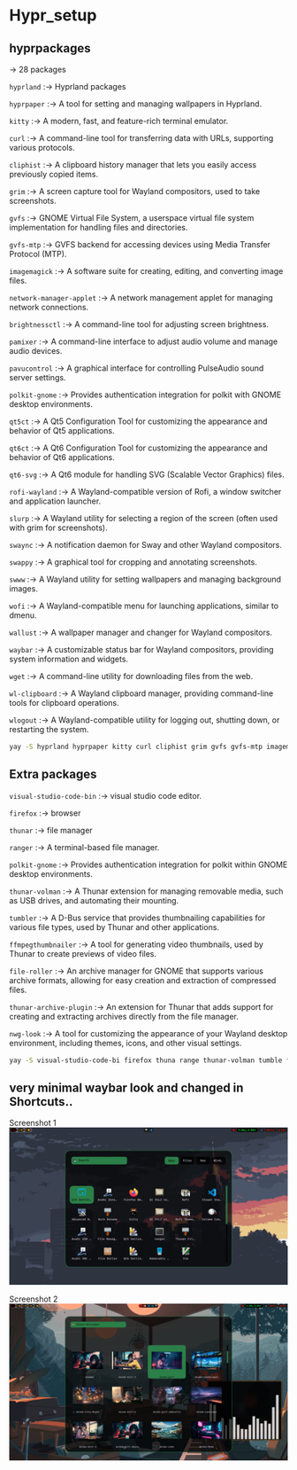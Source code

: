 # Hypr_setup


<h2>hyprpackages</h2>
-> 28 packages

``hyprland`` :-> Hyprland packages

``hyprpaper`` :-> A tool for setting and managing wallpapers in Hyprland.

``kitty`` :-> A modern, fast, and feature-rich terminal emulator.

``curl`` :-> A command-line tool for transferring data with URLs, supporting various protocols.

``cliphist`` :-> A clipboard history manager that lets you easily access previously copied items.

``grim`` :-> A screen capture tool for Wayland compositors, used to take screenshots.

``gvfs`` :-> GNOME Virtual File System, a userspace virtual file system implementation for handling files and directories.

``gvfs-mtp`` :-> GVFS backend for accessing devices using Media Transfer Protocol (MTP).

``imagemagick`` :-> A software suite for creating, editing, and converting image files.

``network-manager-applet`` :-> A network management applet for managing network connections.

``brightnessctl`` :-> A command-line tool for adjusting screen brightness.

``pamixer`` :-> A command-line interface to adjust audio volume and manage audio devices.

``pavucontrol`` :-> A graphical interface for controlling PulseAudio sound server settings.

``polkit-gnome`` :-> Provides authentication integration for polkit with GNOME desktop environments.

``qt5ct`` :-> A Qt5 Configuration Tool for customizing the appearance and behavior of Qt5 applications.

``qt6ct`` :-> A Qt6 Configuration Tool for customizing the appearance and behavior of Qt6 applications.

``qt6-svg`` :-> A Qt6 module for handling SVG (Scalable Vector Graphics) files.

``rofi-wayland`` :-> A Wayland-compatible version of Rofi, a window switcher and application launcher.

``slurp`` :-> A Wayland utility for selecting a region of the screen (often used with grim for screenshots).

``swaync`` :-> A notification daemon for Sway and other Wayland compositors.

``swappy`` :-> A graphical tool for cropping and annotating screenshots.

``swww`` :-> A Wayland utility for setting wallpapers and managing background images.

``wofi`` :-> A Wayland-compatible menu for launching applications, similar to dmenu.

``wallust`` :-> A wallpaper manager and changer for Wayland compositors.

``waybar`` :-> A customizable status bar for Wayland compositors, providing system information and widgets.

``wget`` :-> A command-line utility for downloading files from the web.

``wl-clipboard`` :-> A Wayland clipboard manager, providing command-line tools for clipboard operations.

``wlogout`` :-> A Wayland-compatible utility for logging out, shutting down, or restarting the system.


```bash
yay -S hyprland hyprpaper kitty curl cliphist grim gvfs gvfs-mtp imagemagick network-manager-applet brightnessctl pamixer pavucontrol polkit-gnome qt5ct qt6ct qt6-svg rofi-wayland slurp swaync swappy swww wofi wallust waybar wget wl-clipboard wlogout
```

<h2>Extra packages</h2>

``visual-studio-code-bin`` :-> visual studio code editor.

``firefox`` :-> browser

``thunar`` :-> file manager

``ranger`` :-> A terminal-based file manager.

``polkit-gnome`` :-> Provides authentication integration for polkit within 
GNOME desktop environments.

``thunar-volman`` :-> A Thunar extension for managing removable media, such 
as USB drives, and automating their mounting.

``tumbler`` :-> A D-Bus service that provides thumbnailing capabilities for 
various file types, used by Thunar and other applications.

``ffmpegthumbnailer`` :-> A tool for generating video thumbnails, used by 
Thunar to create previews of video files.

``file-roller`` :-> An archive manager for GNOME that supports various 
archive formats, allowing for easy creation and extraction of compressed files.

``thunar-archive-plugin`` :-> An extension for Thunar that adds support for 
creating and extracting archives directly from the file manager.

``nwg-look`` :-> A tool for customizing the appearance of your Wayland 
desktop environment, including themes, icons, and other visual settings.

```bash
yay -S visual-studio-code-bi firefox thuna range thunar-volman tumble ffmpegthumbnaile file-roller thunar-archive-plugi nwg-loo
```

## very minimal waybar look and changed in Shortcuts..
Screenshot 1
<img src="screenshots/Screenshot_03-Sep_09-16-01_23075.png" alt="">

Screenshot 2
<img src="screenshots/Screenshot_11-Sep_12-46-53_15336.png" alt="">